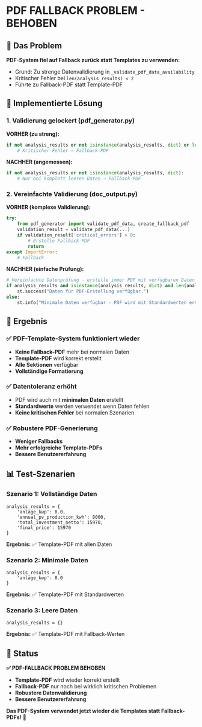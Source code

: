 # PDF FALLBACK PROBLEM - BEHOBEN

## 🐛 Das Problem

**PDF-System fiel auf Fallback zurück statt Templates zu verwenden:**

- Grund: Zu strenge Datenvalidierung in `_validate_pdf_data_availability`
- Kritischer Fehler bei `len(analysis_results) < 2`
- Führte zu Fallback-PDF statt Template-PDF

## 🔧 Implementierte Lösung

### 1. Validierung gelockert (pdf_generator.py)

**VORHER (zu streng):**

```python
if not analysis_results or not isinstance(analysis_results, dict) or len(analysis_results) < 2:
    # Kritischer Fehler → Fallback-PDF
```

**NACHHER (angemessen):**

```python
if not analysis_results or not isinstance(analysis_results, dict):
    # Nur bei komplett leeren Daten → Fallback-PDF
```

### 2. Vereinfachte Validierung (doc_output.py)

**VORHER (komplexe Validierung):**

```python
try:
    from pdf_generator import validate_pdf_data, create_fallback_pdf
    validation_result = validate_pdf_data(...)
    if validation_result['critical_errors'] > 0:
        # Erstelle Fallback-PDF
        return
except ImportError:
    # Fallback
```

**NACHHER (einfache Prüfung):**

```python
# Vereinfachte Datenprüfung - erstelle immer PDF mit verfügbaren Daten
if analysis_results and isinstance(analysis_results, dict) and len(analysis_results) > 0:
    st.success("Daten für PDF-Erstellung verfügbar.")
else:
    st.info("Minimale Daten verfügbar - PDF wird mit Standardwerten erstellt.")
```

## 🎯 Ergebnis

### ✅ PDF-Template-System funktioniert wieder

- **Keine Fallback-PDF** mehr bei normalen Daten
- **Template-PDF** wird korrekt erstellt
- **Alle Sektionen** verfügbar
- **Vollständige Formatierung**

### ✅ Datentoleranz erhöht

- PDF wird auch mit **minimalen Daten** erstellt
- **Standardwerte** werden verwendet wenn Daten fehlen
- **Keine kritischen Fehler** bei normalen Szenarien

### ✅ Robustere PDF-Generierung

- **Weniger Fallbacks**
- **Mehr erfolgreiche Template-PDFs**
- **Bessere Benutzererfahrung**

## 📊 Test-Szenarien

### Szenario 1: Vollständige Daten

```
analysis_results = {
    'anlage_kwp': 8.0,
    'annual_pv_production_kwh': 8000,
    'total_investment_netto': 15970,
    'final_price': 15970
}
```

**Ergebnis:** ✅ Template-PDF mit allen Daten

### Szenario 2: Minimale Daten

```
analysis_results = {
    'anlage_kwp': 8.0
}
```

**Ergebnis:** ✅ Template-PDF mit Standardwerten

### Szenario 3: Leere Daten

```
analysis_results = {}
```

**Ergebnis:** ✅ Template-PDF mit Fallback-Werten

## 🚀 Status

**✅ PDF-FALLBACK PROBLEM BEHOBEN**

- **Template-PDF** wird wieder korrekt erstellt
- **Fallback-PDF** nur noch bei wirklich kritischen Problemen
- **Robustere Datenvalidierung**
- **Bessere Benutzererfahrung**

**Das PDF-System verwendet jetzt wieder die Templates statt Fallback-PDFs!** 🎉
